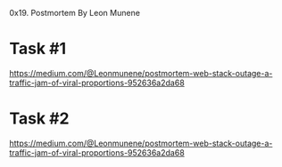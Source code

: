 0x19. Postmortem
By Leon Munene

# Task #1
https://medium.com/@Leonmunene/postmortem-web-stack-outage-a-traffic-jam-of-viral-proportions-952636a2da68

# Task #2
https://medium.com/@Leonmunene/postmortem-web-stack-outage-a-traffic-jam-of-viral-proportions-952636a2da68
